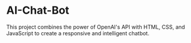 # AI-Chat-Bot
 This project combines the power of OpenAI's API with HTML, CSS, and JavaScript to create a responsive and intelligent chatbot. 
